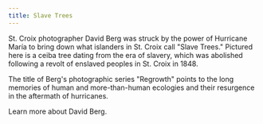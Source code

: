 ```yaml
---
title: Slave Trees
---
```


St. Croix photographer David Berg was struck by the power of Hurricane María to bring down what islanders in St. Croix call "Slave Trees." Pictured here is a ceiba tree dating from the era of slavery, which was abolished following a revolt of enslaved peoples in St. Croix in 1848.

The title of Berg's photographic series "Regrowth" points to the long memories of human and more-than-human ecologies and their resurgence in the aftermath of hurricanes. 

Learn more about David Berg.